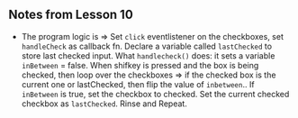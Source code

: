 ## Notes from Lesson 10

* The program logic is => Set `click` eventlistener on the checkboxes, set `handleCheck` as callback fn. Declare a variable called `lastChecked` to store last checked input. What `handlecheck()` does: it sets a variable `inBetween` = false. When shifkey is pressed and the box is being checked, then loop over the checkboxes => if the checked box is the current one or lastChecked, then flip the value of `inbetween`.. If `inBetween` is true, set the checkbox to checked. Set the current checked checkbox as `lastChecked`. Rinse and Repeat.

